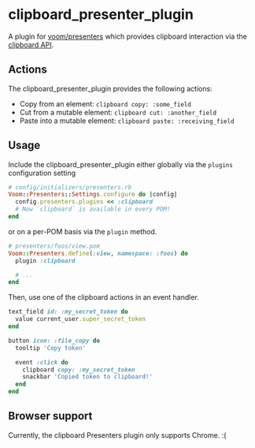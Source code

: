 # clipboard_presenter_plugin

A plugin for [voom/presenters](https://github.com/rx/presenters) which
provides clipboard interaction via the
[clipboard API](https://developer.mozilla.org/en-US/docs/Web/API/Clipboard_API).

## Actions

The clipboard_presenter_plugin provides the following actions:

* Copy from an element: `clipboard copy: :some_field`
* Cut from a mutable element: `clipboard cut: :another_field`
* Paste into a mutable element: `clipboard paste: :receiving_field`

## Usage

Include the clipboard_presenter_plugin either globally via the `plugins`
configuration setting

```ruby
# config/initializers/presenters.rb
Voom::Presenters::Settings.configure do |config|
  config.presenters.plugins << :clipboard
  # Now `clipboard` is available in every POM!
end
```

or on a per-POM basis via the `plugin` method.

```ruby
# presenters/foos/view.pom
Voom::Presenters.define(:view, namespace: :foos) do
  plugin :clipboard

  # ...
end
```

Then, use one of the clipboard actions in an event handler.

```ruby
text_field id: :my_secret_token do
  value current_user.super_secret_token
end

button icon: :file_copy do
  tooltip 'Copy token'

  event :click do
    clipboard copy: :my_secret_token
    snackbar 'Copied token to clipboard!'
  end
end
```

## Browser support

Currently, the clipboard Presenters plugin only supports Chrome. :(
